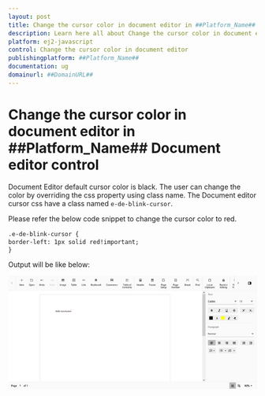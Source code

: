 ```yaml
---
layout: post
title: Change the cursor color in document editor in ##Platform_Name## Document editor control | Syncfusion
description: Learn here all about Change the cursor color in document editor in Syncfusion ##Platform_Name## Document editor control of Syncfusion Essential JS 2 and more.
platform: ej2-javascript
control: Change the cursor color in document editor 
publishingplatform: ##Platform_Name##
documentation: ug
domainurl: ##DomainURL##
---
```


# Change the cursor color in document editor in ##Platform_Name## Document editor control

Document Editor default cursor color is black. The user can change the color by overriding the css property using class name. The Document editor cursor css have a class named `e-de-blink-cursor`.

Please refer the below code snippet to change the cursor color to red.

```
.e-de-blink-cursor {
border-left: 1px solid red!important;
}
```

Output will be like below:

![Change the cursor color in document editor](../images/cursor-css.png)

